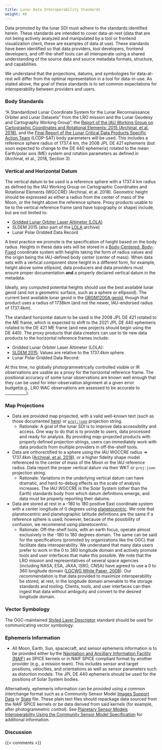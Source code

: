 ```yaml
---
title: Lunar Data Interoperability Standards
weight: 40
---
```


Data promoted by the lunar SDI must adhere to the standards identified herein. These standards are intended to cover data-at-rest (data that are not being actively analyzed and manipulated by a tool or frontend visualization client, these are examples of data at use). These standards have been identified so that data providers, tool developers, frontend developers, and off-the-shelf tools can all interoperate using a shared understanding of the source data and source metadata formats, structure, and capabilities.

We understand that the projections, datums, and symbologies for data-at-rest will differ from the optimal representation in a tool for data-in-use. As stated above, the goal of these standards is to set common expectations for interoperability between providers and users.

### Body Standards
“A Standardized Lunar Coordinate System for the Lunar Reconnaissance Orbiter and Lunar Datasets” from the LRO mission and the Lunar Geodesy and Cartography Working Group“, the [Report of the IAU Working Group on Cartographic Coordinates and Rotational Elements: 2015 (Archinal, et al. 2018)](https://doi.org/10.1007/s10569-017-9805-5), and the [Final Report of the Lunar Critical Data Products Specific Action Team](https://www.lpi.usra.edu/mapsit/standup-committees/LCDP-SAT-REPORT-20211110.pdf) (LCDP-SAT) body parameters will be used. This includes a reference sphere radius of 1737.4 km, the 2008 JPL DE 421 ephemeris (but soon expected to change to the DE 440 ephemeris) rotated to the mean Earth/polar axis (ME) system and rotation parameters as defined in (Archinal, et al., 2018, Section 3).

### Vertical and Horizontal Datum
The vertical datum to be used is a reference sphere with a 1737.4 km radius as defined by the IAU Working Group on Cartographic Coordinates and Rotational Elements (WGCCRE) (Archinal, et al. 2018). Geometric height should be expressed as either a radius from the center of mass of the Moon, or the height above the reference sphere. Proxy products usable to tie to the vertical reference frame (and have topography or shape) include, but are not limited to:

- [Gridded Lunar Orbiter Laser Altimeter (LOLA)](https://doi.org/10.17189/1520642)
- SLDEM 2015 (also part of the [LOLA](https://doi.org/10.17189/1520642) archive)
- Lunar Polar Gridded Data Record

A best practice we promote is the specification of height based on the body radius. Heights in these data sets will be stored in a [Body-Centered, Body-Fixed](https://en.wikipedia.org/wiki/Earth-centered,_Earth-fixed_coordinate_system) coordinate system with heights taking the form of radius values and the origin being the IAU-defined body center (center of mass). When data sets with a vertical component store height in a different form, for example, height above some ellipsoid, data producers and data providers must ensure proper documentation **and** a properly declared vertical datum in the metadata.

Ideally, any computed potential heights should use the best available lunar geoid (and not a geometric surface, such as a sphere or ellipsoid). The current best available lunar geoid is the [GRGM1200A geoid](https://pgda.gsfc.nasa.gov/products/50), though that product uses a radius of 1738km (and not the newer, IAU-endorsed radius of 1737.4km).

The standard horizontal datum to be used is the 2008 JPL DE 421 rotated to the ME frame, which is expected to shift to the 2021 JPL DE 440 ephemeris rotated to the DE 421 ME frame (and new projects should begin using the DE 440). The proxy products that data creators can use to tie new data products to the horizontal reference frames include: 
- Gridded Lunar Orbiter Laser Altimeter (LOLA):
- [SLDEM 2015](https://pgda.gsfc.nasa.gov/products/54): Values are relative to the 1737.4km sphere.
- Lunar Polar Gridded Data Record:

At this time, no globally photogrammetrically controlled visible or IR observations are usable as a proxy for the horizontal reference frame. The positional accuracy of some lunar observations are known well enough that they can be used for inter-observation alignment at a given error budget(e.g., LRO WAC observations are assessed to be accurate to ___________).


### Map Projections
- Data are provided map projected, with a valid well-known text (such as those documented [here](http://voparis-vespa-crs.obspm.fr:8080/web/moon.html)) or [`proj:json`](https://proj.org/specifications/projjson.html) projection string.
  - Rationale: A goal of the lunar SDI is to improve data accessibility and access. One way to do that is to provide to users, data processed and ready for analysis. By providing map-projected products with properly defined projection strings, users can immediately work with data products from multiple providers in off-the-shelf tools.
- Data are orthorectified to a sphere using the IAU WGCCRE radius => 1737.4km ([Archinal, et al. 2018](https://doi.org/10.1007/s10569-017-9805-5)), or a higher fidelity shape model referenced to the center of mass of the Moon or the IAU reference radius. Data report the proper vertical datum via their WKT or `proj:json` projection string.
  - Rationale: Variations in the underlying vertical datum can have dramatic, and hard-to-debug effects as the scale of analysis increases. The IAU WGCCRE is the Solar System (other than the Earth) standards body from which datum definitions emerge, and data must be properly reporting their datums.
- Data are stored at rest in a -180 to 180 positive East coordinate system with a center longitude of 0 degrees using [planetocentric](https://proj.org/en/9.3/operations/conversions/geoc.html). We note that planetocentric and planetographic latitude definitions are the same if a reference sphere is used; however, because of the possibility of confusion, we recommend using planetocentric.
  - Rationale: Off-the-shelf tools, with an earth focus, operate almost exclusively in the -180 to 180 degrees domain. The same can be said for the specifications (promoted by organizations like the OGC) that facilitate data interoperability. We understand that many data users prefer to work in the 0 to 360 longitude domain and actively promote tools and user interfaces that make this possible. We note that the LRO mission and representatives of several space agencies (including NASA, ESA, JAXA, ISRO, CNSA) have agreed to use a 0 to 360 longitude domain ([LGCWG White Paper, 2008](https://science.nasa.gov/wp-content/uploads/2024/01/luncoordwhitepaper-10-08.pdf)). Our recommendation is that data provided to maximize interoperability be stored, at rest, in the longitude domain amenable to the storage standards and tooling. Clients, tools, and user interfaces can then ingest that data without ambiguity and convert to the desired longitude domain.

### Vector Symbology
The OGC-maintained [Styled Layer Descriptor](https://www.ogc.org/standards/sld) standard should be used for communicating vector symbology.

### Ephemeris Information
- All Moon, Earth, Sun, spacecraft, and sensor ephemeris information is to be provided either by the [Navigation and Ancillary Information Facility (NAIF)](https://naif.jpl.nasa.gov/naif/) as SPICE kernels or in NAIF SPICE compliant format by another provider (e.g., a mission team). This includes sensor and target positions, velocities, and orientations as well as sensor parameters such as distortion models. The JPL DE 440 ephemeris should be used for the positions of Solar System bodies. 

Alternatively, ephemeris information can be provided using a common interchange format such as a Community Sensor Model [Images Support Data]() or [State]() file. These plain text files should repackage data sourced from the NAIF SPICE kernels or be data derived from said kernels (for example, after photogrammetric control). See [Planetary Sensor Models Interoperability Using the Community Sensor Model Specification](https://agupubs.onlinelibrary.wiley.com/doi/full/10.1029/2019EA000713) for additional information.

### Discussion

{{< comments >}}